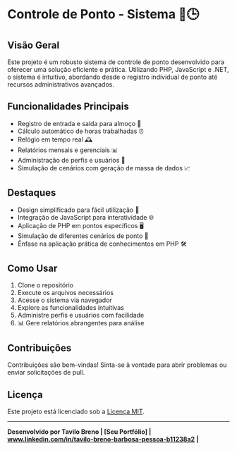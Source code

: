 # Controle de Ponto - Sistema 💼🕒

## Visão Geral
Este projeto é um robusto sistema de controle de ponto desenvolvido para oferecer uma solução eficiente e prática. Utilizando PHP, JavaScript e .NET, o sistema é intuitivo, abordando desde o registro individual de ponto até recursos administrativos avançados.

## Funcionalidades Principais
- Registro de entrada e saída para almoço 📅
- Cálculo automático de horas trabalhadas ⏰
- Relógio em tempo real 🕰️
- Relatórios mensais e gerenciais 📊
- Administração de perfis e usuários 👤
- Simulação de cenários com geração de massa de dados 📈

## Destaques
- Design simplificado para fácil utilização 🚀
- Integração de JavaScript para interatividade 🌐
- Aplicação de PHP em pontos específicos 🖥️
- Simulação de diferentes cenários de ponto 🔄
- Ênfase na aplicação prática de conhecimentos em PHP 🛠️

## Como Usar
1. Clone o repositório
2. Execute os arquivos necessários
3. Acesse o sistema via navegador
4. Explore as funcionalidades intuitivas
5. Administre perfis e usuários com facilidade
6. 📊 Gere relatórios abrangentes para análise

## Contribuições
Contribuições são bem-vindas! Sinta-se à vontade para abrir problemas ou enviar solicitações de pull.

## Licença
Este projeto está licenciado sob a [Licença MIT](LICENSE).

---

**Desenvolvido por Tavilo Breno | [Seu Portfólio] | www.linkedin.com/in/tavilo-breno-barbosa-pessoa-b11238a2 |**
